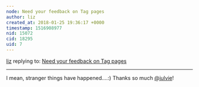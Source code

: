 ```yaml
---
node: Need your feedback on Tag pages
author: liz
created_at: 2018-01-25 19:36:17 +0000
timestamp: 1516908977
nid: 15072
cid: 18295
uid: 7
---
```




[liz](../profile/liz) replying to: [Need your feedback on Tag pages](../notes/tommystyles/10-20-2017/need-your-feedback-on-tag-pages)

----
I mean, stranger things have happened....:) Thanks so much [@julvie](/profile/julvie)!